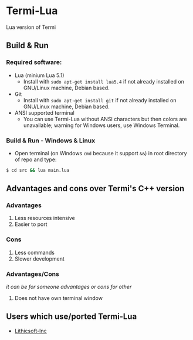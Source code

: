 # Termi-Lua
Lua version of Termi

## Build & Run
### Required software:
- Lua (minium Lua 5.1)
  - Install with ```sudo apt-get install lua5.4``` if not already installed on GNU/Linux machine, Debian based.
- Git
  - Install with ```sudo apt-get install git``` if not already installed on GNU/Linux machine, Debian based.
- ANSI supported terminal
  - You can use Termi-Lua without ANSI characters but then colors are unavailable; warning for Windows users, use Windows Terminal. 

### Build & Run - Windows & Linux
- Open terminal (on Windows ```cmd``` because it support ```&&```) in root directory of repo and type:
```sh
$ cd src && lua main.lua
```

## Advantages and cons over Termi's C++ version
### Advantages
1. Less resources intensive
2. Easier to port

### Cons
1. Less commands
2. Slower development

### Advantages/Cons
*it can be for someone advantages or cons for other*
1. Does not have own terminal window

## Users which use/ported Termi-Lua
- [Lithicsoft-Inc](https://github.com/Lithicsoft-Inc)